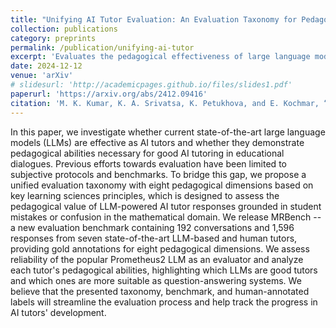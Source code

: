 ```yaml
---
title: "Unifying AI Tutor Evaluation: An Evaluation Taxonomy for Pedagogical Ability Assessment of LLM-Powered AI Tutors"
collection: publications
category: preprints
permalink: /publication/unifying-ai-tutor
excerpt: 'Evaluates the pedagogical effectiveness of large language models as AI tutors using a novel taxonomy and benchmark grounded in learning sciences principles.'
date: 2024-12-12
venue: 'arXiv'
# slidesurl: 'http://academicpages.github.io/files/slides1.pdf'
paperurl: 'https://arxiv.org/abs/2412.09416'
citation: 'M. K. Kumar, K. A. Srivatsa, K. Petukhova, and E. Kochmar, “Unifying AI Tutor Evaluation: An Evaluation Taxonomy for Pedagogical Ability Assessment of LLM-Powered AI Tutors,” arXiv.org, 2024. https://arxiv.org/abs/2412.09416'
---
```


In this paper, we investigate whether current state-of-the-art large language models (LLMs) are effective as AI tutors and whether they demonstrate pedagogical abilities necessary for good AI tutoring in educational dialogues. Previous efforts towards evaluation have been limited to subjective protocols and benchmarks. To bridge this gap, we propose a unified evaluation taxonomy with eight pedagogical dimensions based on key learning sciences principles, which is designed to assess the pedagogical value of LLM-powered AI tutor responses grounded in student mistakes or confusion in the mathematical domain. We release MRBench -- a new evaluation benchmark containing 192 conversations and 1,596 responses from seven state-of-the-art LLM-based and human tutors, providing gold annotations for eight pedagogical dimensions. We assess reliability of the popular Prometheus2 LLM as an evaluator and analyze each tutor's pedagogical abilities, highlighting which LLMs are good tutors and which ones are more suitable as question-answering systems. We believe that the presented taxonomy, benchmark, and human-annotated labels will streamline the evaluation process and help track the progress in AI tutors' development.